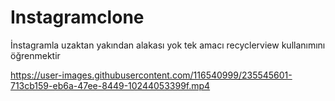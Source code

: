 # Instagramclone
İnstagramla uzaktan yakından alakası yok tek amacı recyclerview kullanımını öğrenmektir

https://user-images.githubusercontent.com/116540999/235545601-713cb159-eb6a-47ee-8449-10244053399f.mp4

